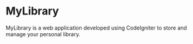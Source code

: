 # MyLibrary

MyLibrary is a web application developed using CodeIgniter to store and manage your personal library. 
